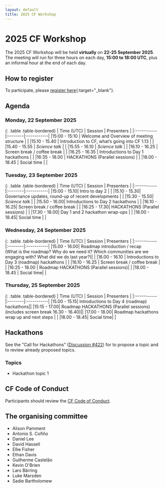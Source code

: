 ```yaml
---
layout: default
title: 2025 CF Workshop
---
```


# 2025 CF Workshop

The 2025 CF Workshop will be held **virtually** on **22-25 September 2025**.
The meeting will run for three hours on each day, **15:00 to 18:00 UTC**, plus an informal hour at the end of each day.

## How to register

To participate, please [register here](https://forms.gle/UJ6JCiaZzSGndvWu8){:target="_blank"}.

## Agenda

### Monday, 22 September 2025

{: .table .table-bordered}
| Time (UTC) | Session | Presenters |
|:-----------|:--------|:-----------|
|15:00 - 15:10 | Welcome and Overview of meeting structure | |
|15.10 - 15.40 | Introduction to CF, what’s going into CF 1.13 | |
|15.40 - 15.55 | *Science talk* | |
|15.55 - 16.10 | *Science talk* | |
|16.10 - 16.25 | Screen break / coffee break | |
|16.25 - 16.35 | Introductions to Day 1 hackathons | |
|16:35 - 18.00 | HACKATHONS (Parallel sessions) | |
|18.00 - 18.45 | Social time | |

### Tuesday, 23 September 2025

{: .table .table-bordered}
| Time (UTC) | Session | Presenters |
|:-----------|:--------|:-----------|
|15:00 - 15.10| Intro to day 2 | |
|15.10 - 15.30| Governance updates, round-up of recent developments | |
|15.30 - 15.50| *Science talk* | |
|15.50 - 16.00| Introductions to Day 2 hackathons | |
|16.10 - 16.25| Screen break / coffee break | |
|16:25 - 17.30| HACKATHONS (Parallel sessions) | |
|17.30 - 18.00| Day 1 and 2 hackathon wrap-ups | |
|18.00 - 18.45| Social time | |

### Wednesday, 24 September 2025

{: .table .table-bordered}
| Time (UTC) | Session | Presenters |
|:-----------|:--------|:-----------|
|15.00 - 16.00| Roadmap introduction / recap <br />(What is the roadmap? Why do we need it? Which communities are we engaging with? What did we do last year?)| |
|16.00 - 16.10 | Introductions to Day 3 (roadmap) hackathons | |
|16.10 - 16.25 | Screen break / coffee break | |
|16:25 - 18.00 | Roadmap HACKATHONS (Parallel sessions)| |
|18.00 - 18.45 | Social time| |

### Thursday, 25 September 2025

{: .table .table-bordered}
| Time (UTC) | Session | Presenters |
|:-----------|:--------|:-----------|
|15.00 - 15.15| Introductions to Day 4 (roadmap) hackathons||
|15:15 - 17.00| Roadmap HACKATHONS (Parallel sessions) <br> (includes screen break 16.30 - 16.40)||
|17.00 - 18.00| Roadmap hackathons wrap up and next steps | |
|18.00 - 18.45| Social time| |

## Hackathons

See the "Call for Hackathons" ([Discussion #422](https://github.com/orgs/cf-convention/discussions/422)) for to propose a topic and to review already proposed topics.

### Topics
* Hackathon topic 1

## CF Code of Conduct
Participants should review the [CF Code of Conduct](https://github.com/cf-convention/cf-conventions/blob/main/CODE_OF_CONDUCT.md).

## The organising committee
* Alison Pamment
* Antonio S. Cofiño
* Daniel Lee
* David Hassell
* Ellie Fisher
* Ethan Davis
* Guilherme Castelão
* Kevin O'Brien
* Lars Bärring
* Luke Marsden
* Sadie Bartholomew
